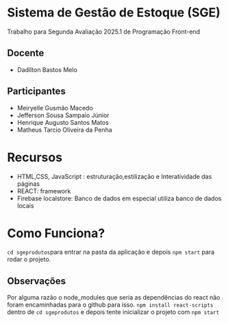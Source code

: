 # Sistema de Gestão de Estoque (SGE)
Trabalho para Segunda Avaliação 2025.1 de Programação Front-end
## Docente
- Dadilton Bastos Melo
## Participantes
- Meiryelle Gusmão Macedo 
- Jefferson Sousa Sampaio Júnior
- Henrique Augusto Santos Matos
- Matheus Tarcio Oliveira da Penha

# Recursos
- HTML,CSS, JavaScript : estruturação,estilização e Interatividade das páginas
- REACT: framework 
- Firebase localstore: Banco de dados em especial utiliza banco de dados locais
# Como Funciona?

`cd sgeprodutos`para entrar na pasta da aplicação e depois `npm start` para rodar o projeto.

## Observações 
Por alguma razão o node_modules que seria as dependências do react não foram encaminhadas para o github para isso.
`npm install react-scripts` dentro de `cd sgeprodutos`
e depois tente inicializar o projeto com `npm start`